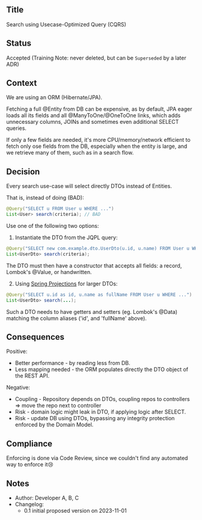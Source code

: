 ## Title
Search using Usecase-Optimized Query (CQRS)

## Status
Accepted
(Training Note: never deleted, but can be `Superseded` by a later ADR)

## Context
We are using an ORM (Hibernate/JPA). 

Fetching a full @Entity from DB can be expensive, 
as by default, JPA eager loads all its fields and
all @ManyToOne/@OneToOne links, 
which adds unnecessary columns, JOINs 
and sometimes even additional SELECT queries.

If only a few fields are needed, 
it's more CPU/memory/network efficient 
to fetch only ose fields from the DB, 
especially when the entity is large, 
and we retrieve many of them, 
such as in a search flow.

## Decision
Every search use-case will select directly DTOs instead of Entities.

That is, instead of doing (BAD):
```java
@Query("SELECT u FROM User u WHERE ...")
List<User> search(criteria); // BAD
```

Use one of the following two options:
1) Instantiate the DTO from the JQPL query:
```java
@Query("SELECT new com.example.dto.UserDto(u.id, u.name) FROM User u WHERE ...")
List<UserDto> search(criteria);
```
The DTO must then have a constructor that accepts all fields:
a record, Lombok's @Value, or handwritten.

2) Using [Spring Projections](https://docs.spring.io/spring-data/jpa/reference/repositories/projections.html) for larger DTOs:
```java
@Query("SELECT u.id as id, u.name as fullName FROM User u WHERE ...")
List<UserDto> search(...);
```
Such a DTO needs to have getters and setters (eg. Lombok's @Data)
matching the column aliases ('id', and 'fullName' above).

## Consequences
Positive:
- Better performance - by reading less from DB.
- Less mapping needed - the ORM populates directly the DTO object of the REST API.

Negative:

- Coupling - Repository depends on DTOs, coupling repos to controllers => move the repo next to controller
- Risk - domain logic might leak in DTO, if applying logic after SELECT.
- Risk - update DB using DTOs, bypassing any integrity protection
enforced by the Domain Model.

## Compliance
Enforcing is done via Code Review,
since we couldn't find any automated way to enforce it😢

## Notes

- Author: Developer A, B, C
- Changelog: 
  - 0.1 initial proposed version on 2023-11-01
